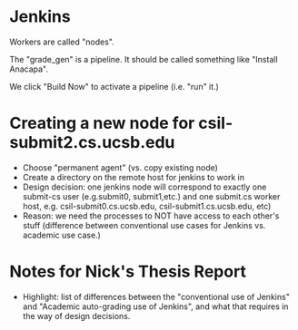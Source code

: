 
Jenkins
=======

Workers are called "nodes".

The "grade_gen" is a pipeline.  It should be called something like "Install Anacapa".

We click "Build Now" to activate a pipeline (i.e. "run" it.)

Creating a new node for csil-submit2.cs.ucsb.edu
================================================

* Choose "permanent agent"  (vs. copy existing node)
* Create a directory on the remote host for jenkins to work in
* Design decision: one jenkins node will correspond to exactly one submit-cs user (e.g.submit0, submit1,etc.) and one submit.cs worker host, e.g. csil-submit0.cs.ucsb.edu, csil-submit1.cs.ucsb.edu, etc)
* Reason: we need the processes to NOT have access to each other's stuff (difference between conventional use cases for Jenkins vs. academic use case.)

Notes for Nick's Thesis Report
===============================

* Highlight: list of differences between the "conventional use of Jenkins" and "Academic auto-grading use of Jenkins", and what that requires in the way of design decisions.

